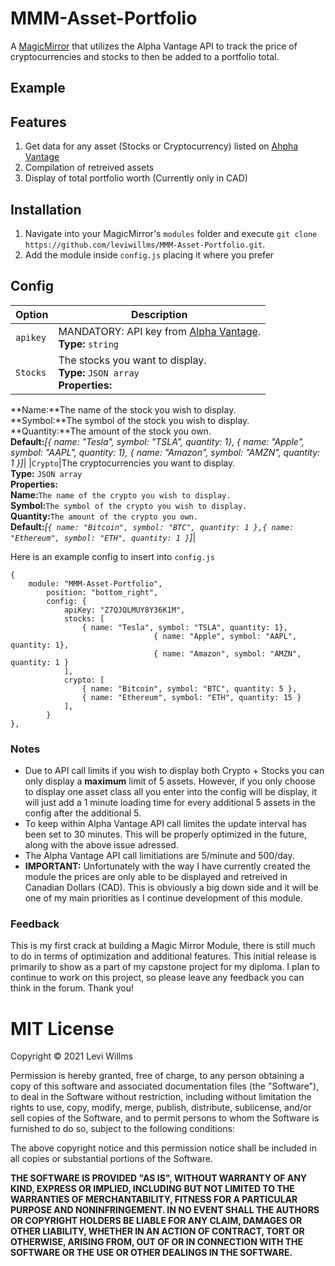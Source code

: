 # MMM-Asset-Portfolio
A <a href="https://github.com/MichMich/MagicMirror">MagicMirror</a> that utilizes the Alpha Vantage API to track the price of cryptocurrencies and stocks to then be added to a portfolio total.

## Example

## Features
1. Get data for any asset (Stocks or Cryptocurrency) listed on [Ahpha Vantage](https://www.alphavantage.co)
2. Compilation of retreived assets
3. Display of total portfolio worth (Currently only in CAD)

## Installation
1. Navigate into your MagicMirror's `modules` folder and execute `git clone https://github.com/leviwillms/MMM-Asset-Portfolio.git`.
2. Add the module inside `config.js` placing it where you prefer

## Config
|Option|Description|
|---|---|
|`apikey`|MANDATORY: API key from [Alpha Vantage](https://www.alphavantage.co/).<br>**Type:** `string`|
|`Stocks`|The stocks you want to display.<br>**Type:** `JSON array`<br>**Properties:** <br>
**Name:**The name of the stock you wish to display.<br>
**Symbol:**The symbol of the stock you wish to display.<br>
**Quantity:**The amount of the stock you own.<br>
**Default:**<i>[{ name: "Tesla", symbol: "TSLA", quantity: 1}, { name: "Apple", symbol: "AAPL", quantity: 1}, { name: "Amazon", symbol: "AMZN", quantity: 1 }]</i>|
|`Crypto`|The cryptocurrencies you want to display.<br>**Type:** `JSON array`<br>**Properties:** <br>**Name:**`The name of the crypto you wish to display.`<br>**Symbol:**`The symbol of the crypto you wish to display.`<br>**Quantity:**`The amount of the crypto you own.`<br>**Default:**<i>[`{ name: "Bitcoin", symbol: "BTC", quantity: 1 },{ name: "Ethereum", symbol: "ETH", quantity: 1 }`]</i>|

Here is an example config to insert into `config.js`
```
{
	module: "MMM-Asset-Portfolio",
		position: "bottom_right",
		config: {
			apiKey: "Z7QJQLMUY8Y36K1M",
			stocks: [
				{ name: "Tesla", symbol: "TSLA", quantity: 1},
            	                { name: "Apple", symbol: "AAPL", quantity: 1},
                                { name: "Amazon", symbol: "AMZN", quantity: 1 }
			],
			crypto: [
				{ name: "Bitcoin", symbol: "BTC", quantity: 5 },
				{ name: "Ethereum", symbol: "ETH", quantity: 15 }
			],
		}
},
```


### Notes
- Due to API call limits if you wish to display both Crypto + Stocks you can only display a **maximum** limit of 5 assets. However, if you only choose to display one asset class all you enter into the config will be display, it will just add a 1 minute loading time for every additional 5 assets in the config after the additional 5.
- To keep within Alpha Vantage API call limites the update interval has been set to 30 minutes. This will be properly optimized in the future, along with the above issue adressed.
- The Alpha Vantage API call limitiations are 5/minute and 500/day.
- **IMPORTANT:** Unfortunately with the way I have currently created the module the prices are only able to be displayed and retreived in Canadian Dollars (CAD). This is obviously a big down side and it will be one of my main priorities as I continue development of this module. 

### Feedback
This is my first crack at building a Magic Mirror Module, there is still much to do in terms of optimization and additional features. This initial release is primarily to show as a part of my capstone project for my diploma. I plan to continue to work on this project, so please leave any feedback you can think in the forum. Thank you!

MIT License
=====================

Copyright © 2021 Levi Willms

Permission is hereby granted, free of charge, to any person obtaining a copy
of this software and associated documentation files (the "Software"), to deal
in the Software without restriction, including without limitation the rights
to use, copy, modify, merge, publish, distribute, sublicense, and/or sell
copies of the Software, and to permit persons to whom the Software is
furnished to do so, subject to the following conditions:

The above copyright notice and this permission notice shall be
included in all copies or substantial portions of the Software.

**THE SOFTWARE IS PROVIDED "AS IS", WITHOUT WARRANTY OF ANY KIND, EXPRESS OR
IMPLIED, INCLUDING BUT NOT LIMITED TO THE WARRANTIES OF MERCHANTABILITY,
FITNESS FOR A PARTICULAR PURPOSE AND NONINFRINGEMENT. IN NO EVENT SHALL THE
AUTHORS OR COPYRIGHT HOLDERS BE LIABLE FOR ANY CLAIM, DAMAGES OR OTHER
LIABILITY, WHETHER IN AN ACTION OF CONTRACT, TORT OR OTHERWISE, ARISING FROM,
OUT OF OR IN CONNECTION WITH THE SOFTWARE OR THE USE OR OTHER DEALINGS IN THE
SOFTWARE.**




